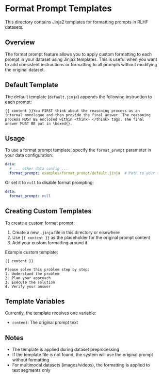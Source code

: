 # Format Prompt Templates

This directory contains Jinja2 templates for formatting prompts in RLHF datasets.

## Overview

The format prompt feature allows you to apply custom formatting to each prompt in your dataset using Jinja2 templates. This is useful when you want to add consistent instructions or formatting to all prompts without modifying the original dataset.

## Default Template

The default template (`default.jinja`) appends the following instruction to each prompt:

```
{{ content }}You FIRST think about the reasoning process as an internal monologue and then provide the final answer. The reasoning process MUST BE enclosed within <think> </think> tags. The final answer MUST BE put in \boxed{}.
```

## Usage

To use a format prompt template, specify the `format_prompt` parameter in your data configuration:

```yaml
data:
  # ... other data config ...
  format_prompt: examples/format_prompt/default.jinja  # Path to your template file
```

Or set it to `null` to disable format prompting:

```yaml
data:
  format_prompt: null
```

## Creating Custom Templates

To create a custom format prompt:

1. Create a new `.jinja` file in this directory or elsewhere
2. Use `{{ content }}` as the placeholder for the original prompt content
3. Add your custom formatting around it

Example custom template:

```jinja
{{ content }}

Please solve this problem step by step:
1. Understand the problem
2. Plan your approach
3. Execute the solution
4. Verify your answer
```

## Template Variables

Currently, the template receives one variable:
- `content`: The original prompt text

## Notes

- The template is applied during dataset preprocessing
- If the template file is not found, the system will use the original prompt without formatting
- For multimodal datasets (images/videos), the formatting is applied to text segments only